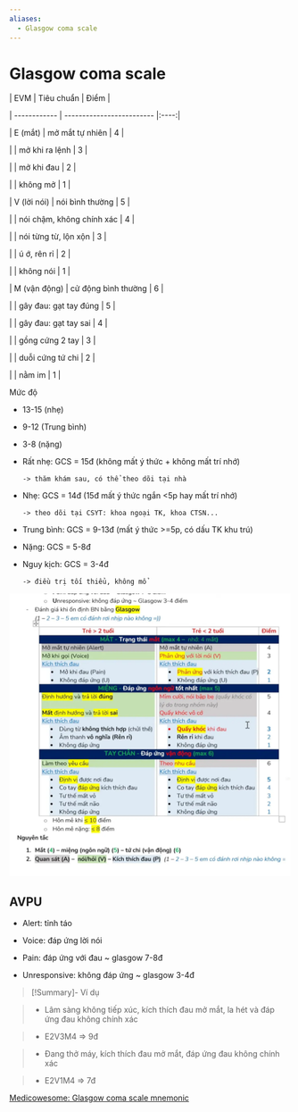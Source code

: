 ```yaml
---
aliases:
  - Glasgow coma scale
---
```

# Glasgow coma scale
  

  
| EVM          | Tiêu chuẩn                | Điểm |
  
| ------------ | ------------------------- |:----:|
  
| E (mắt)      | mở mắt tự nhiên           |  4   |
  
|              | mở khi ra lệnh            |  3   |
  
|              | mở khi đau                |  2   |
  
|              | không mở                  |  1   |
  
| V (lời nói)  | nói bình thường           |  5   |
  
|              | nói chậm, không chính xác |  4   |
  
|              | nói từng từ, lộn xộn      |  3   |
  
|              | ú ớ, rên rỉ               |  2   |
  
|              | không nói                 |  1   |
  
| M (vận động) | cử động bình thường       |  6   |
  
|              | gây đau: gạt tay đúng     |  5   |
  
|              | gây đau: gạt tay sai      |  4   |
  
|              | gồng cứng 2 tay           |  3   |
  
|              | duỗi cứng tứ chi          |  2   |
  
|              | nằm im                    |  1   |
  

  
Mức độ
  
- 13-15 (nhẹ)
  
- 9-12 (Trung bình)
  
- 3-8 (nặng)
  

  
- Rất nhẹ: GCS = 15đ (không mất ý thức + không mất trí nhớ)
  
	  -> thăm khám sau, có thể theo dõi tại nhà
  
- Nhẹ: GCS = 14đ (15đ mất ý thức ngắn <5p hay mất trí nhớ)
  
	  -> theo dõi tại CSYT: khoa ngoại TK, khoa CTSN...
  
- Trung bình: GCS = 9-13đ (mất ý thức >=5p, có dấu TK khu trú)
  
- Nặng: GCS = 5-8đ
  
- Nguy kịch: GCS = 3-4đ
  
	  -> điều trị tối thiểu, không mổ
  

  
![GCS-20240801224455042.webp](../200%20FILES/201%20Image/GCS-20240801224455042.webp)
  
## AVPU
  
- Alert: tỉnh táo
  
- Voice: đáp ứng lời nói
  
- Pain: đáp ứng với đau ~ glasgow 7-8đ
  
- Unresponsive: không đáp ứng ~ glasgow 3-4đ
  

  
> [!Summary]- Ví dụ
  
> - Lâm sàng không tiếp xúc, kích thích đau mở mắt, la hét và đáp ứng đau không chính xác
  
> 	- E2V3M4 => 9đ
  
> - Đang thở máy, kích thích đau mở mắt, đáp ứng đau không chính xác
  
> 	- E2V1M4 => 7đ
  

  
[Medicowesome: Glasgow coma scale mnemonic](https://www.medicowesome.com/2016/09/glasgow-coma-scale-mnemonic.html)